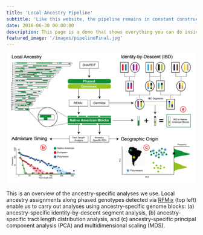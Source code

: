 ```yaml
---
title: 'Local Ancestry Pipeline'
subtitle: 'Like this website, the pipeline remains in constant construction.'
date: 2018-06-30 00:00:00
description: This page is a demo that shows everything you can do inside portfolio and blog posts.
featured_image: '/images/pipelineFinal.jpg'
---
```


<div class="gallery" data-columns="1">
	<img src="/images/pipelineFinal.jpg">
</div>

This is an overview of the ancestry-specific analyses we use. Local ancestry assignments along phased genotypes detected via [RFMix](https://www.ncbi.nlm.nih.gov/pmc/articles/PMC3738819/) (top left) enable us to carry out analyses using ancestry-specific genome blocks: (a) ancestry-specific identity-by-descent segment analysis, (b) ancestry-specific tract length distribution analysis, and (c) ancestry-specific principal component analysis (PCA) and multidimensional scaling (MDS).